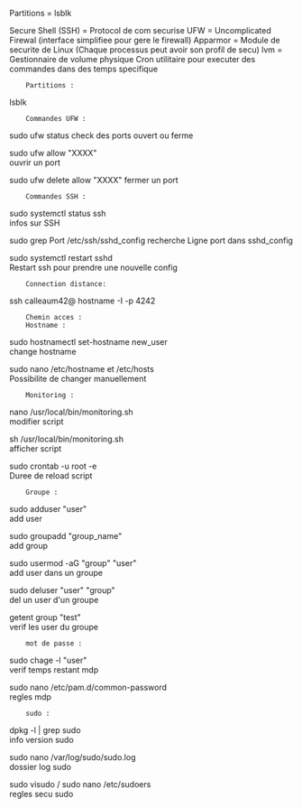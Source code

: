 Partitions = lsblk 

Secure Shell (SSH) = Protocol de com securise
UFW = Uncomplicated Firewal (interface simplifiee pour gere le firewall)
Apparmor = Module de securite de Linux (Chaque processus peut avoir son profil de secu)
lvm = Gestionnaire de volume physique
Cron utilitaire pour executer des commandes dans des temps specifique 

		Partitions :
lsblk

		Commandes UFW :
sudo ufw status	
check des ports ouvert ou ferme

sudo ufw allow "XXXX"			
ouvrir un port

sudo ufw delete allow "XXXX"
fermer un port

		Commandes SSH :
sudo systemctl status ssh		
infos sur SSH

sudo grep Port /etc/ssh/sshd_config	
recherche Ligne port dans sshd_config

sudo systemctl restart sshd            
Restart ssh pour prendre une nouvelle config

		Connection distance:
ssh calleaum42@ hostname -I -p 4242

		Chemin acces :	
		Hostname :
sudo hostnamectl set-hostname new_user	
change hostname

sudo nano /etc/hostname  et /etc/hosts	
Possibilite de changer manuellement
		
		Monitoring :
nano /usr/local/bin/monitoring.sh 	
modifier script

sh   /usr/local/bin/monitoring.sh 	
afficher script

sudo crontab -u root -e 		
Duree de reload script



		Groupe :
sudo adduser "user"			
add user

sudo groupadd "group_name"		
add group

sudo usermod -aG "group" "user"		
add user dans un groupe

sudo deluser "user" "group"		
del un user d'un groupe

getent group "test"			
verif les user du groupe


		mot de passe :
sudo chage -l "user"			
verif temps restant mdp

sudo nano /etc/pam.d/common-password	
regles mdp

		sudo :
dpkg -l | grep sudo			
info version sudo

sudo nano /var/log/sudo/sudo.log	
dossier log sudo

sudo visudo / sudo nano /etc/sudoers	
regles secu sudo




